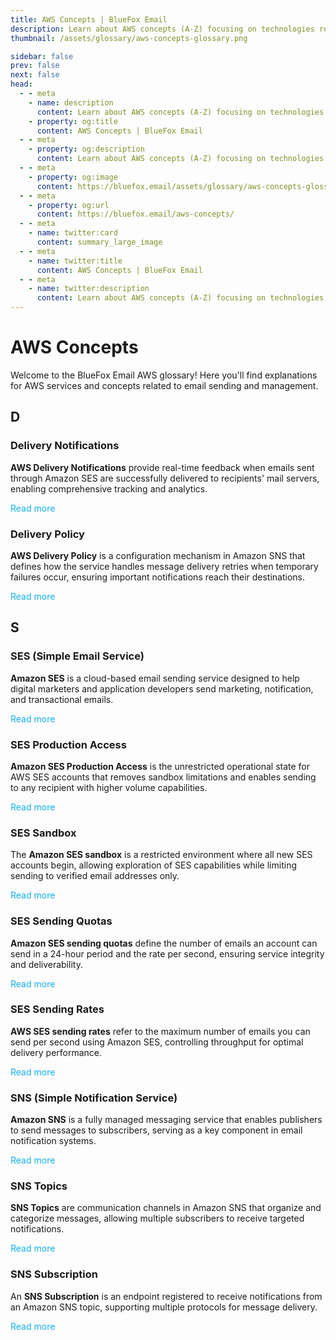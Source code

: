 ```yaml
---
title: AWS Concepts | BlueFox Email
description: Learn about AWS concepts (A-Z) focusing on technologies related to email sending.
thumbnail: /assets/glossary/aws-concepts-glossary.png

sidebar: false
prev: false
next: false
head:
  - - meta
    - name: description
      content: Learn about AWS concepts (A-Z) focusing on technologies related to email sending.
    - property: og:title
      content: AWS Concepts | BlueFox Email
  - - meta
    - property: og:description
      content: Learn about AWS concepts (A-Z) focusing on technologies related to email sending.
  - - meta
    - property: og:image
      content: https://bluefox.email/assets/glossary/aws-concepts-glossary.png
  - - meta
    - property: og:url
      content: https://bluefox.email/aws-concepts/
  - - meta
    - name: twitter:card
      content: summary_large_image
  - - meta
    - name: twitter:title
      content: AWS Concepts | BlueFox Email
  - - meta
    - name: twitter:description
      content: Learn about AWS concepts (A-Z) focusing on technologies related to email sending.
---
```


# AWS Concepts

Welcome to the BlueFox Email AWS glossary! Here you'll find explanations for AWS services and concepts related to email sending and management.

## D

### Delivery Notifications

**AWS Delivery Notifications** provide real-time feedback when emails sent through Amazon SES are successfully delivered to recipients' mail servers, enabling comprehensive tracking and analytics.

[Read more](/aws-concepts/aws-delivery-notifications)

### Delivery Policy

**AWS Delivery Policy** is a configuration mechanism in Amazon SNS that defines how the service handles message delivery retries when temporary failures occur, ensuring important notifications reach their destinations.

[Read more](/aws-concepts/aws-delivery-policy)

## S

### SES (Simple Email Service)

**Amazon SES** is a cloud-based email sending service designed to help digital marketers and application developers send marketing, notification, and transactional emails.

[Read more](/aws-concepts/ses)

### SES Production Access

**Amazon SES Production Access** is the unrestricted operational state for AWS SES accounts that removes sandbox limitations and enables sending to any recipient with higher volume capabilities.

[Read more](/aws-concepts/ses-production-access)

### SES Sandbox

The **Amazon SES sandbox** is a restricted environment where all new SES accounts begin, allowing exploration of SES capabilities while limiting sending to verified email addresses only.

[Read more](/aws-concepts/ses-sandbox)

### SES Sending Quotas

**Amazon SES sending quotas** define the number of emails an account can send in a 24-hour period and the rate per second, ensuring service integrity and deliverability.

[Read more](/aws-concepts/ses-sending-quota)

### SES Sending Rates

**AWS SES sending rates** refer to the maximum number of emails you can send per second using Amazon SES, controlling throughput for optimal delivery performance.

[Read more](/aws-concepts/ses-sending-rate)

### SNS (Simple Notification Service)

**Amazon SNS** is a fully managed messaging service that enables publishers to send messages to subscribers, serving as a key component in email notification systems.

[Read more](/aws-concepts/sns)

### SNS Topics

**SNS Topics** are communication channels in Amazon SNS that organize and categorize messages, allowing multiple subscribers to receive targeted notifications.

[Read more](/aws-concepts/sns-topics)

### SNS Subscription

An **SNS Subscription** is an endpoint registered to receive notifications from an Amazon SNS topic, supporting multiple protocols for message delivery.

[Read more](/aws-concepts/sns-subscription.md)

<style>
a[href^="/aws-concepts/"] {
  color: #13B0EE;
  text-decoration: none;
}

a[href^="/aws-concepts/"]:hover {
  text-decoration: underline;
  opacity: 0.9;
}
</style>
